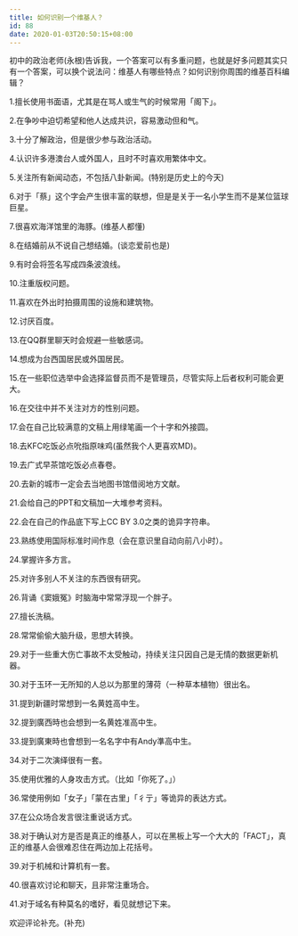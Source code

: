 ```yaml
---
title: 如何识别一个维基人？
id: 88
date: 2020-01-03T20:50:15+08:00
---
```



初中的政治老师(永根)告诉我，一个答案可以有多重问题，也就是好多问题其实只有一个答案，可以换个说法问：维基人有哪些特点？如何识别你周围的维基百科编辑？

1.擅长使用书面语，尤其是在骂人或生气的时候常用「阁下」。

2.在争吵中迫切希望和他人达成共识，容易激动但和气。

3.十分了解政治，但是很少参与政治活动。

4.认识许多港澳台人或外国人，且时不时喜欢用繁体中文。

5.关注所有新闻动态，不包括八卦新闻。(特别是历史上的今天)

6.对于「蔡」这个字会产生很丰富的联想，但是是关于一名小学生而不是某位篮球巨星。

7.很喜欢海洋馆里的海豚。(维基人都懂)

8.在结婚前从不说自己想结婚。(谈恋爱前也是)

9.有时会将签名写成四条波浪线。

10.注重版权问题。

11.喜欢在外出时拍摄周围的设施和建筑物。

12.讨厌百度。

13.在QQ群里聊天时会规避一些敏感词。

14.想成为台西国居民或外国居民。

15.在一些职位选举中会选择监督员而不是管理员，尽管实际上后者权利可能会更大。

16.在交往中并不关注对方的性别问题。

17.会在自己比较满意的文稿上用绿笔画一个十字和外接圆。

18.去KFC吃饭必点吮指原味鸡(虽然我个人更喜欢MD)。

19.去广式早茶馆吃饭必点春卷。

20.去新的城市一定会去当地图书馆借阅地方文献。

21.会给自己的PPT和文稿加一大堆参考资料。

22.会在自己的作品底下写上CC BY 3.0之类的诡异字符串。

23.熟练使用国际标准时间作息（会在意识里自动向前八小时）。

24.掌握许多方言。

25.对许多别人不关注的东西很有研究。

26.背诵《窦娥冤》时脑海中常常浮现一个胖子。

27.擅长洗稿。

28.常常偷偷大脑升级，思想大转换。

29.对于一些重大伤亡事故不太受触动，持续关注只因自己是无情的数据更新机器。

30.对于玉环一无所知的人总以为那里的薄荷（一种草本植物）很出名。

31.提到新疆时常想到一名黄姓高中生。

32.提到廣西時也会想到一名黄姓准高中生。

33.提到廣東時也會想到一名名字中有Andy準高中生。

34.对于二次演绎很有一套。

35.使用优雅的人身攻击方式。（比如「你死了。」）

36.常使用例如「女子」「蒙在古里」「彳亍」等诡异的表达方式。

37.在公众场合发言很注重说话方式。

38.对于确认对方是否是真正的维基人，可以在黑板上写一个大大的「FACT」，真正的维基人会很难忍住在两边加上花括号。

39.对于机械和计算机有一套。

40.很喜欢讨论和聊天，且非常注重场合。

41.对于域名有种莫名的嗜好，看见就想记下来。

欢迎评论补充。(补充)